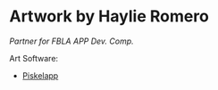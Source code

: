 # Artwork by Haylie Romero

_Partner for FBLA APP Dev. Comp._

Art Software:

- [Piskelapp](http://github.com/piskelapp/piskel)
